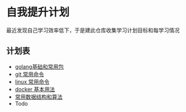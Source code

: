 # 自我提升计划

最近发现自己学习效率低下，于是建此仓库收集学习计划目标和每学习情况

## 计划表

- [golang基础和常用包](golang/README.md)
- [git 常用命令](git/README.md)
- [linux 常用命令](linux/README.md)
- [docker 基本用法](docker/README.md)
- [常用数据结构和算法](data_structure/README.md)
- Todo